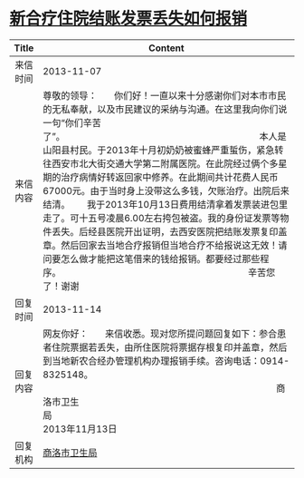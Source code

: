 # <a href="http://www.shangluo.gov.cn/zmhd/ldxxxx.jsp?urltype=leadermail.LeaderMailContentUrl&wbtreeid=1112&leadermailid=2122">新合疗住院结账发票丢失如何报销</a>
| Title |                                                                                                                                                                                                                                                   Content                                                                                                                                                                                                                                                   |
|:-----:|-------------------------------------------------------------------------------------------------------------------------------------------------------------------------------------------------------------------------------------------------------------------------------------------------------------------------------------------------------------------------------------------------------------------------------------------------------------------------------------------------------------|
| 来信时间  | 2013-11-07                                                                                                                                                                                                                                                                                                                                                                                                                                                                                                  |
| 来信内容  | 尊敬的领导：       你们好！一直以来十分感谢你们对本市市民的无私奉献，以及市民建议的采纳与沟通。在这里我向你们说一句“你们辛苦了”。                                                                                本人是山阳县村民。于2013年十月初奶奶被蜜蜂严重蜇伤，紧急转往西安市北大街交通大学第二附属医院。在此院经过俩个多星期的治疗病情好转返回家中修养。在此期间共计花费人民币67000元。由于当时身上没带这么多钱，欠账治疗。出院后来结清。       我于2013年10月13日费用结清拿着发票装进包里走了。可十五号凌晨6.00左右挎包被盗。我的身份证发票等物件丢失。后经县医院开出证明，去西安医院把结账发票复印盖章。然后回家去当地合疗报销但当地合疗不给报说这无效！请问要怎么做才能把这笔借来的钱给报销。都要经过那些程序。                                                                             辛苦您了！谢谢 |
| 回复时间  | 2013-11-14                                                                                                                                                                                                                                                                                                                                                                                                                                                                                                  |
| 回复内容  | 网友你好：       来信收悉。现对您所提问题回复如下：参合患者住院票据若丢失，由所住医院将票据存根复印并盖章，然后到当地新农合经办管理机构办理报销手续。咨询电话：0914-8325148。                                                                                                 商洛市卫生局                                                                                              2013年11月13日                                                                                                                                                                                            |
| 回复机构  | <a href="../../category/agencies/商洛市卫生局.md">商洛市卫生局</a>                                                                                                                                                                                                                                                                                                                                                                                                                                                      |